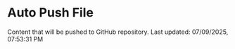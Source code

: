 # Auto Push File

Content that will be pushed to GitHub repository.
Last updated: 07/09/2025, 07:53:31 PM